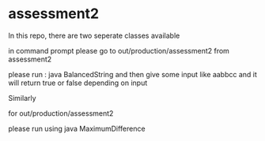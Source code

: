 # assessment2

In this repo, there are two seperate classes available 

in command prompt please go to  out/production/assessment2 from assessment2 

please run :  java BalancedString 
and then give some input like aabbcc and it will return true or false depending on input

Similarly 

for out/production/assessment2

please run using java MaximumDifference 

